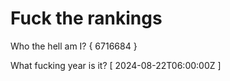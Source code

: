 # Fuck the rankings

Who the hell am I?
{ 6716684 }

What fucking year is it?
[ 2024-08-22T06:00:00Z ]

